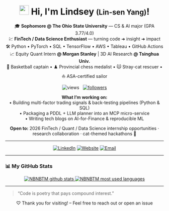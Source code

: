 <!-- ********************************************************************* -->
<!--                          👋  个人简介                                  -->
<!-- ********************************************************************* -->

<h1 align="center">
  <img src="https://cdn.jsdelivr.net/gh/NBNBTM/NBNBTM/assets/wave.gif" width="30"/>
  Hi, I'm Lindsey&nbsp;<span style="font-size:0.8em;">(Lin-sen Yang)</span>!
</h1>

<p align="center">
  🎓 <b>Sophomore @ The Ohio State University</b> — CS & AI major (GPA 3.77/4.0)<br/>
  💹 <b>FinTech / Data Science Enthusiast</b> — turning code ➜ insight ➜ impact<br/>
  🛠️ Python • PyTorch • SQL • TensorFlow • AWS • Tableau • GitHub Actions<br/>
  📈 Equity Quant Intern <b>@ Morgan Stanley</b> | 3D AI Research <b>@ Tsinghua Univ.</b><br/>
  🏀 Basketball captain • ♟️ Provincial chess medalist • 🐱 Stray-cat rescuer • ⛵ ASA-certified sailor
</p>

<p align="center">
  <img src="https://komarev.com/ghpvc/?username=NBNBTM&label=Profile%20Views&color=0e75b6&style=flat" alt="views"/>
  &nbsp;
  <a href="https://github.com/NBNBTM?tab=followers">
    <img src="https://img.shields.io/github/followers/NBNBTM?label=Followers&style=flat&color=0e75b6" alt="followers"/>
  </a>
</p>

<p align="center">
  <b>What I’m working on:</b><br/>
  • Building multi-factor trading signals &amp; back-testing pipelines (Python &amp; SQL)<br/>
  • Packaging a PDDL + LLM planner into an MCP micro-service<br/>
  • Writing tech blogs on AI-for-Finance &amp; reproducible ML
</p>

<p align="center">
  <b>Open to:</b> 2026 FinTech / Quant / Data Science internship opportunities · research collaboration · cat-themed hackathons 🐾
</p>

---

<!-- ********************************************************************* -->
<!--                           🔗  社交与联系                               -->
<!-- ********************************************************************* -->

<p align="center">
  <a href="https://www.linkedin.com/in/lindsey-yang-408463266/" target="_blank"><img alt="LinkedIn" src="https://img.shields.io/badge/LinkedIn-%230077B5.svg?style=for-the-badge&logo=linkedin&logoColor=white"/></a>
  <a href="https://github.com/NBNBTM" target="_blank"><img alt="Website" src="https://img.shields.io/badge/Portfolio-%23ffb703.svg?style=for-the-badge&logo=Firefox&logoColor=white"/></a>
  <a href="mailto:yanglinsen761@gmail.com"><img alt="Email" src="https://img.shields.io/badge/Email-%23D14836.svg?style=for-the-badge&logo=gmail&logoColor=white"/></a>
</p>

---

<!-- ********************************************************************* -->
<!--                         📊  GitHub 统计                               -->
<!-- ********************************************************************* -->

### 📊 My GitHub Stats
<div align="center">

<!-- 总体数据卡 -->
<a href="https://github.com/NBNBTM">
  <img src="https://github-readme-stats.vercel.app/api?username=NBNBTM&show_icons=true&include_all_commits=true&count_private=true&hide_rank=true&theme=default&card_width=450&cache_seconds=86400" alt="NBNBTM github stats"/>
</a>

<!-- 语言占比卡（紧凑）-->
<a href="https://github.com/NBNBTM">
  <img src="https://github-readme-stats.vercel.app/api/top-langs/?username=NBNBTM&layout=compact&langs_count=8&theme=default&card_width=450&cache_seconds=86400" alt="NBNBTM most used languages"/>
</a>

</div>

---

<!-- ********************************************************************* -->
<!--                          📫  结语                                    -->
<!-- ********************************************************************* -->

> “Code is poetry that pays compound interest.”

<p align="center">
  ♡ Thank you for visiting! – Feel free to reach out or open an issue
</p>



